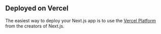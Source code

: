 
## Deployed on Vercel

The easiest way to deploy your Next.js app is to use the [Vercel Platform](https://my-app-nextjs-58w4zu2ug-msefaa.vercel.app/) from the creators of Next.js.

